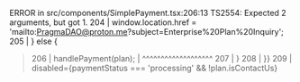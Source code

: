 ERROR in src/components/SimplePayment.tsx:206:13
TS2554: Expected 2 arguments, but got 1.
    204 |             window.location.href = 'mailto:PragmaDAO@proton.me?subject=Enterprise%20Plan%20Inquiry';
    205 |           } else {
  > 206 |             handlePayment(plan);
        |             ^^^^^^^^^^^^^^^^^^^
    207 |           }
    208 |         }}
    209 |         disabled={paymentStatus === 'processing' && !plan.isContactUs}